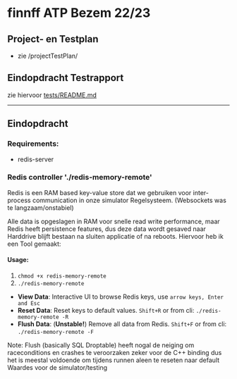 # finnff ATP Bezem 22/23

## Project- en Testplan

* zie /projectTestPlan/

## Eindopdracht Testrapport
zie hiervoor [tests/README.md](https://github.com/finnff/ATP2022/blob/main/tests/README.md)

---

## Eindopdracht

### Requirements:

* redis-server

###  Redis controller './redis-memory-remote'

Redis is een RAM based key-value store dat we gebruiken voor inter-process communication in onze simulator Regelsysteem. (Websockets was te langzaam/onstabiel)

Alle data is opgeslagen in RAM voor snelle read write performance, maar Redis heeft persistence features, dus deze data wordt gesaved naar Harddrive blijft bestaan na sluiten applicatie of na reboots. Hiervoor heb ik een Tool gemaakt:

#### Usage:

1. `chmod +x redis-memory-remote`
2. `./redis-memory-remote`

- **View Data**: Interactive UI to browse Redis keys, use `arrow keys, Enter and Esc`
- **Reset Data**: Reset keys to default values. `Shift+R` or from cli:  `./redis-memory-remote -R`
- **Flush Data**: (__Unstable!__) Remove all data from Redis. `Shift+F` or from cli:  `./redis-memory-remote -F`

Note: Flush (basically SQL Droptable) heeft nogal de neiging om raceconditions en crashes te veroorzaken zeker voor de C++ binding dus het is meestal voldoende om tijdens runnen aleen te reseten naar default Waardes voor de simulator/testing 


